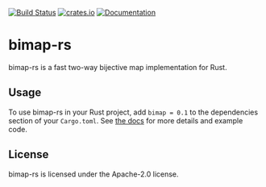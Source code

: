 [![Build Status](https://travis-ci.org/wrieger93/bimap-rs.svg?branch=master)](https://travis-ci.org/wrieger93/bimap-rs)
[![crates.io](https://img.shields.io/crates/v/bimap.svg)](https://crates.io/crates/bimap)
[![Documentation](https://docs.rs/bimap/badge.svg)](https://docs.rs/bimap/)

# bimap-rs

bimap-rs is a fast two-way bijective map implementation for Rust.

## Usage

To use bimap-rs in your Rust project, add `bimap = 0.1` to the dependencies section of your `Cargo.toml`.
See [the docs](https://docs.rs/bimap/) for more details and example code.

## License

bimap-rs is licensed under the Apache-2.0 license.
